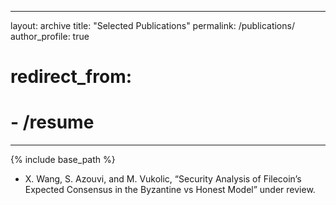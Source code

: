 ---
layout: archive	
title: "Selected Publications"
permalink: /publications/
author_profile: true	  
# redirect_from:
#   - /resume
---	---

{% include base_path %}
  
* X. Wang, S. Azouvi, and M. Vukolic, “Security Analysis of Filecoin’s Expected Consensus in the Byzantine vs Honest Model” under review.
